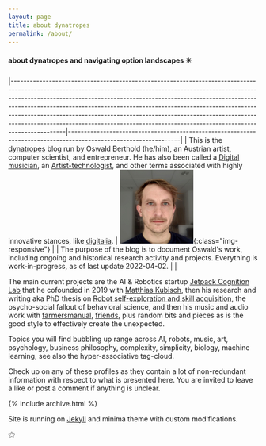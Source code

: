 ```yaml
---
layout: page
title: about dynatropes
permalink: /about/
---
```


#### about dynatropes and navigating option landscapes ✴️

|-----------------------------------------------------------------------------------------------------------------------------------------------------------------------------------------------------------------------------------------------------------------------------------------------------------------------------------------------------------------------------------------------------------------------------------------------------------------------------------------------------|-----------------------------------------------------------------------------------------------------------------|
| This is the [dynatropes](https://dynatrop.es) blog run by Oswald Berthold (he/him), an Austrian artist, computer scientist, and entrepreneur. He has also been called a [Digital musician](https://www.amazon.com/Digital-Musician-Andrew-Hugill-2007-10-26/dp/B01FEOFJM0), an [Artist-technologist](https://arttech.mason.digital/profile/oswald-berthold/), and other terms associated with highly innovative stances, like [digitalia](https://chicagoreader.com/arts-culture/oswald-berthold/). | ![Head shot](/assets/profile-opt-12b-heike-IMG_C927B2F91606-1_oswald02-crop-thumb.jpg){:class="img-responsive"} |
| The purpose of the blog is to document Oswald's work, including ongoing and historical research activity and projects. Everything is work-in-progress, as of last update 2022-04-02.                                                                                                                                                                                                                                                                                                                |                                                                                                                 |

The main current projects are the AI & Robotics startup [Jetpack Cognition
Lab](https://jetpack.cl) that he cofounded in 2019 with [Matthias
Kubisch](https://github.com/ku3i), then his research and writing aka
PhD thesis on [Robot self-exploration and skill
acquisition](https://edoc.hu-berlin.de/handle/18452/22259), the
psycho-social fallout of behavioral science, and then his music and
audio work with [farmersmanual](https://web.fm), 
[friends](https://farmersmanual.bandcamp.com/), plus random bits and
pieces as is the good style to effectively create the unexpected.

Topics you will find bubbling up range across AI, robots, music, art,
psychology, business philosophy, complexity, simplicity, biology,
machine learning, see also the hyper-associative tag-cloud.

Check up on any of these profiles as they
contain a lot of non-redundant information with respect to what is
presented here. You are invited to leave a like or post a comment if
anything is unclear.

<a class="fab fa-twitter" href="https://twitter.com/x7557x"></a>
<a class="fab fa-github" href="https://github.com/x75"></a>
<a class="fab fa-instagram" href="https://instagram.com/farmersmanual"></a>
<a class="fab fa-facebook" href="https://facebook.com/oswald.berthold"></a>
<a class="fab fa-gitlab" href="https://gitlab.com/x75"></a>
<a class="fab fa-linkedin" href="https://www.linkedin.com/in/oswald-berthold-571088ab/"></a>
<a class="fab fa-angellist" href="https://angel.co/u/oswald-berthold"></a>


<article>
{% include archive.html %}
</article>

Site is running on [Jekyll](http://jekyllrb.com/) and minima theme
with custom modifications.

 ⚝

